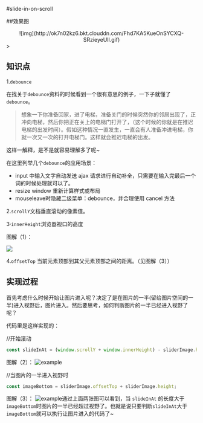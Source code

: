 #slide-in-on-scroll

##效果图
<center>![img](http://ok7n02kz6.bkt.clouddn.com/Fhd7KA5KueOnSYCXQ-SRzieyeUIl.gif)</center>>

## 知识点
1.`debounce`

在找关于`debounce`资料的时候看到一个很有意思的例子，一下子就懂了`debounce`。
> 想象一下你准备回家，进了电梯，准备关门的时候突然你的邻居出现了，正冲向电梯，然后你把正在关上的电梯门打开了，（这个时候的你就是在推迟电梯的出发时间）。假如这种情况一直发生，一直会有人准备冲进电梯，你就一次又一次的打开电梯门。这样就会推迟电梯的出发。

这样一解释，是不是就容易理解多了呢~

在这里列举几个`debounce`的应用场景：
- input 中输入文字自动发送 ajax 请求进行自动补全，只需要在输入完最后一个词的时候处理就可以了。
- resize window 重新计算样式或布局
- mouseleave时隐藏二级菜单：debounce，并合理使用 cancel 方法

2.`scrollY`文档垂直滚动的像素值。

3·`innerHeight`浏览器视口的高度

图解（1）：

![](http://ok7n02kz6.bkt.clouddn.com/FqnbWfM710Sdh443CUm0KnxZ35uG.png)

4.`offsetTop` 当前元素顶部到其父元素顶部之间的距离。（见图解（3））

## 实现过程

首先考虑什么时候开始让图片进入呢？决定了是在图片的一半(留给图片空间的一半)进入视野后，图片进入。然后要思考，如何判断图片的一半已经进入视野了呢？

代码里是这样实现的：

//开始滚动

```javascript
const slideInAt = (window.scrollY + window.innerHeight) - sliderImage.height / 2;
```

图解（2）：
![example](http://ok7n02kz6.bkt.clouddn.com/Fi7xTAXm6-RiAsMXJQ8LkyHtRLLT.png)

//当图片的一半进入视野时

```javascript
const imageBottom = sliderImage.offsetTop + sliderImage.height;
```

图解（3）：
![example](http://ok7n02kz6.bkt.clouddn.com/FjCuqSYYCy6-qnk1JI1w_dZ742t3.png)通过上面两张图可以看到，当 `slideInAt` 的长度大于`imageBottom`时图片的一半已经超过视野了。也就是说只要判断`slideInAt`大于`imageBottom`就可以执行让图片进入的代码了~